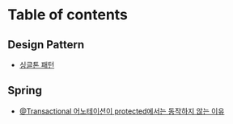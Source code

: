 # Table of contents

## Design Pattern

* [싱글톤 패턴](README.md)

## Spring

* [@Transactional 어노테이션이 protected에서는 동작하지 않는 이유](spring/transactional-protected.md)
